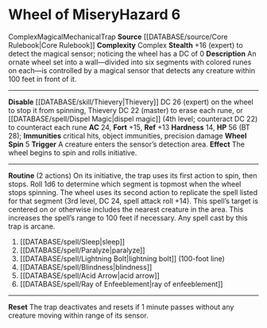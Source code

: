 ﻿---
ac: '24'
all_resistance: null
complexity: Complex
element: null
fortitude: '+15'
hardness: '14'
hazard_type: Trap
hp: 56 (BT 28)
id: '24'
immunity:
- critical hits
- object immunities
- precision damage
level: '6'
name: Wheel of Misery
rarity: Common
reflex: '+13'
resistance: null
rus_type_level: null
school: null
source: '[[DATABASE/source/Core Rulebook|Core Rulebook]]'
trait:
- '[[DATABASE/trait/Complex|Complex]]'
- '[[DATABASE/trait/Magical|Magical]]'
- '[[DATABASE/trait/Mechanical|Mechanical]]'
- '[[DATABASE/trait/Trap|Trap]]'
type: Hazard
weakness: null
will: null

---
# Wheel of Misery<span class="item-type">Hazard 6</span>

<span class="item-trait">Complex</span><span class="item-trait">Magical</span><span class="item-trait">Mechanical</span><span class="item-trait">Trap</span>
**Source** [[DATABASE/source/Core Rulebook|Core Rulebook]] 
**Complexity** Complex
**Stealth** +16 (expert) to detect the magical sensor; noticing the wheel has a DC of 0
**Description** An ornate wheel set into a wall—divided into six segments with colored runes on each—is controlled by a magical sensor that detects any creature within 100 feet in front of it.

---
**Disable** [[DATABASE/skill/Thievery|Thievery]] DC 26 (expert) on the wheel to stop it from spinning, Thievery DC 22 (master) to erase each rune, or [[DATABASE/spell/Dispel Magic|dispel magic]] (4th level; counteract DC 22) to counteract each rune
**AC** 24, **Fort** +15, **Ref** +13
**Hardness** 14, **HP** 56 (BT 28); **Immunities** critical hits, object immunities, precision damage
**Wheel Spin** <span class="action-icon">5</span> **Trigger** A creature enters the sensor’s detection area. **Effect** The wheel begins to spin and rolls initiative.

---
**Routine** (2 actions) On its initiative, the trap uses its first action to spin, then stops. Roll 1d6 to determine which segment is topmost when the wheel stops spinning. The wheel uses its second action to replicate the spell listed for that segment (3rd level, DC 24, spell attack roll +14). This spell’s target is centered on or otherwise includes the nearest creature in the area. This increases the spell’s range to 100 feet if necessary. Any spell cast by this trap is arcane.

1. [[DATABASE/spell/Sleep|sleep]] 
2. [[DATABASE/spell/Paralyze|paralyze]] 
3. [[DATABASE/spell/Lightning Bolt|lightning bolt]] (100-foot line) 
4. [[DATABASE/spell/Blindness|blindness]] 
5. [[DATABASE/spell/Acid Arrow|acid arrow]] 
6. [[DATABASE/spell/Ray of Enfeeblement|ray of enfeeblement]]

---
**Reset** The trap deactivates and resets if 1 minute passes without any creature moving within range of its sensor.